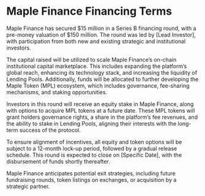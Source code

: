 # Maple Finance Financing Terms

Maple Finance has secured $15 million in a Series B financing round, with a pre-money valuation of $150 million. The round was led by [Lead Investor], with participation from both new and existing strategic and institutional investors.

The capital raised will be utilized to scale Maple Finance’s on-chain institutional capital marketplace. This includes expanding the platform’s global reach, enhancing its technology stack, and increasing the liquidity of Lending Pools. Additionally, funds will be allocated to further developing the Maple Token (MPL) ecosystem, which includes governance, fee-sharing mechanisms, and staking opportunities.

Investors in this round will receive an equity stake in Maple Finance, along with options to acquire MPL tokens at a future date. These MPL tokens will grant holders governance rights, a share in the platform’s fee revenues, and the ability to stake in Lending Pools, aligning their interests with the long-term success of the protocol.

To ensure alignment of incentives, all equity and token options will be subject to a 12-month lock-up period, followed by a gradual release schedule. This round is expected to close on [Specific Date], with the disbursement of funds shortly thereafter.

Maple Finance anticipates potential exit strategies, including future fundraising rounds, token listings on exchanges, or acquisition by a strategic partner.
